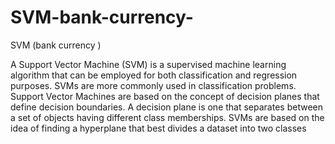# SVM-bank-currency-
SVM (bank currency )

A Support Vector Machine (SVM) is a supervised machine learning algorithm that can be employed for both classification 
and regression purposes. SVMs are more commonly used in classification problems.
Support Vector Machines are based on the concept of decision planes that define decision boundaries. A decision 
plane is one that separates between a set of objects having different class memberships. 
SVMs are based on the idea of finding a hyperplane that best divides a dataset into two classes
